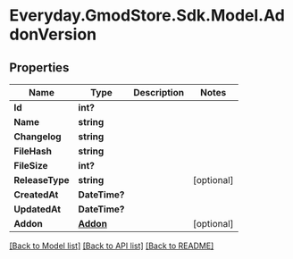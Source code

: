 # Everyday.GmodStore.Sdk.Model.AddonVersion
## Properties

Name | Type | Description | Notes
------------ | ------------- | ------------- | -------------
**Id** | **int?** |  | 
**Name** | **string** |  | 
**Changelog** | **string** |  | 
**FileHash** | **string** |  | 
**FileSize** | **int?** |  | 
**ReleaseType** | **string** |  | [optional] 
**CreatedAt** | **DateTime?** |  | 
**UpdatedAt** | **DateTime?** |  | 
**Addon** | [**Addon**](Addon.md) |  | [optional] 

[[Back to Model list]](../README.md#documentation-for-models) [[Back to API list]](../README.md#documentation-for-api-endpoints) [[Back to README]](../README.md)

